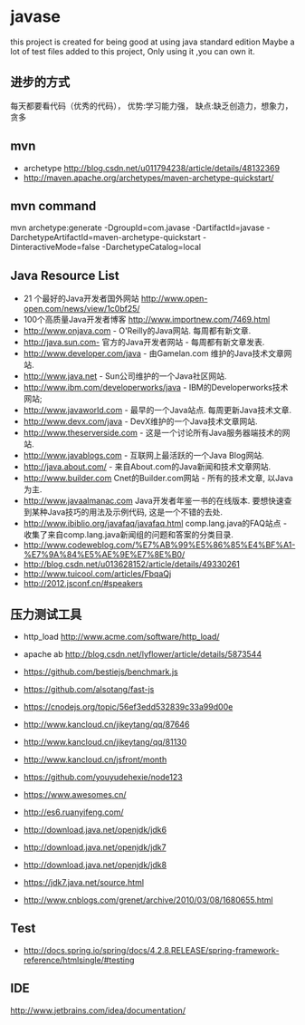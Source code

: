 # javase
this project is created for being good at using java standard edition
Maybe a lot of test files added to this project, Only using it ,you can own it.

## 进步的方式
每天都要看代码（优秀的代码）， 优势:学习能力强， 缺点:缺乏创造力，想象力，贪多

## mvn
 * archetype http://blog.csdn.net/u011794238/article/details/48132369
 * http://maven.apache.org/archetypes/maven-archetype-quickstart/

## mvn command
   mvn archetype:generate -DgroupId=com.javase -DartifactId=javase -DarchetypeArtifactId=maven-archetype-quickstart -DinteractiveMode=false -DarchetypeCatalog=local

## Java Resource List
 * 21 个最好的Java开发者国外网站 http://www.open-open.com/news/view/1c0bf25/
 * 100个高质量Java开发者博客 http://www.importnew.com/7469.html
 * http://www.onjava.com - O'Reilly的Java网站. 每周都有新文章. 
 * http://java.sun.com- 官方的Java开发者网站 - 每周都有新文章发表. 
 * http://www.developer.com/java - 由Gamelan.com 维护的Java技术文章网站. 
 * http://www.java.net - Sun公司维护的一个Java社区网站. 
 * http://www.ibm.com/developerworks/java - IBM的Developerworks技术网站; 
 * http://www.javaworld.com - 最早的一个Java站点. 每周更新Java技术文章. 
 * http://www.devx.com/java - DevX维护的一个Java技术文章网站. 
 * http://www.theserverside.com - 这是一个讨论所有Java服务器端技术的网站. 
 * http://www.javablogs.com - 互联网上最活跃的一个Java Blog网站. 
 * http://java.about.com/ - 来自About.com的Java新闻和技术文章网站. 
 * http://www.builder.com Cnet的Builder.com网站 - 所有的技术文章, 以Java为主. 
 * http://www.javaalmanac.com  Java开发者年鉴一书的在线版本. 要想快速查到某种Java技巧的用法及示例代码, 这是一个不错的去处. 
 * http://www.ibiblio.org/javafaq/javafaq.html   comp.lang.java的FAQ站点 - 收集了来自comp.lang.java新闻组的问题和答案的分类目录. 
  * http://www.codeweblog.com/%E7%AB%99%E5%86%85%E4%BF%A1-%E7%9A%84%E5%AE%9E%E7%8E%B0/
 * http://blog.csdn.net/u013628152/article/details/49330261
 * http://www.tuicool.com/articles/FbqaQj
 * http://2012.jsconf.cn/#speakers

 ## 压力测试工具
 * http_load http://www.acme.com/software/http_load/
 * apache ab http://blog.csdn.net/lyflower/article/details/5873544

 * https://github.com/bestiejs/benchmark.js
 * https://github.com/alsotang/fast-js
 * https://cnodejs.org/topic/56ef3edd532839c33a99d00e
 * http://www.kancloud.cn/jikeytang/qq/87646
 * http://www.kancloud.cn/jikeytang/qq/81130
 * http://www.kancloud.cn/jsfront/month
 * https://github.com/youyudehexie/node123
 * https://www.awesomes.cn/
 * http://es6.ruanyifeng.com/
 * http://download.java.net/openjdk/jdk6
 * http://download.java.net/openjdk/jdk7
 * http://download.java.net/openjdk/jdk8
 * https://jdk7.java.net/source.html
 * http://www.cnblogs.com/grenet/archive/2010/03/08/1680655.html

 ## Test
 * http://docs.spring.io/spring/docs/4.2.8.RELEASE/spring-framework-reference/htmlsingle/#testing

 ## IDE
 http://www.jetbrains.com/idea/documentation/ 
